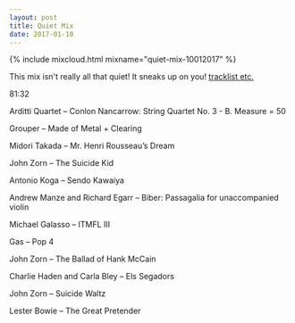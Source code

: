 ```yaml
---
layout: post
title: Quiet Mix
date: 2017-01-10
---
```


{% include mixcloud.html mixname="quiet-mix-10012017" %}

This mix isn't really all that quiet! It sneaks up on you! <a href="{{ post.url }}" title="{{ post.title }}">tracklist etc.</a>

<!-- more -->

81:32

Arditti Quartet – Conlon Nancarrow: String Quartet No. 3 - B. Measure = 50

Grouper – Made of Metal + Clearing

Midori Takada – Mr. Henri Rousseau’s Dream

John Zorn – The Suicide Kid

Antonio Koga – Sendo Kawaiya

Andrew Manze and Richard Egarr – Biber: Passagalia for unaccompanied violin

Michael Galasso – ITMFL III

Gas – Pop 4

John Zorn – The Ballad of Hank McCain

Charlie Haden and Carla Bley – Els Segadors

John Zorn – Suicide Waltz

Lester Bowie – The Great Pretender

